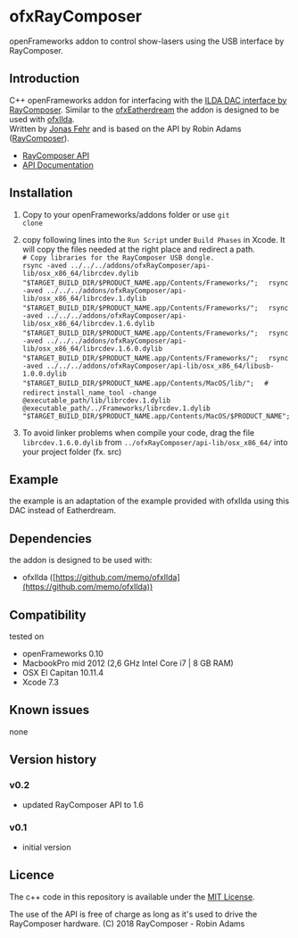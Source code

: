 # ofxRayComposer
openFrameworks addon to control show-lasers using the USB interface by RayComposer.


Introduction
------------
C++ openFrameworks addon for interfacing with the <a href="http://www.raycomposer.de/en/ilda-dac-interfaces/raycomposer-usb/">ILDA DAC interface by RayComposer</a>. Similar to the [ofxEatherdream](https://github.com/memo/ofxEtherdream) the addon is designed to be used with [ofxIlda](https://github.com/memo/ofxIlda).  
Written by [Jonas Fehr](www.jonasfehr.ch) and is based on the API by Robin Adams ([RayComposer](http://www.raycomposer.de/)).

- <a href = "https://github.com/RayComposer/raycomposer-api">RayComposer API</a>
- <a href = "http://www.raycomposer.de/apidoc/index.html">API Documentation</a>

Installation
------------
1. Copy to your openFrameworks/addons folder or use <code>git clone</code>

2. copy following lines into the <code>Run Script</code> under <code>Build Phases</code> in Xcode. It will copy the files needed at the right place and redirect a path.  
`# Copy libraries for the RayComposer USB dongle.`  
`rsync -aved ../../../addons/ofxRayComposer/api-lib/osx_x86_64/librcdev.dylib "$TARGET_BUILD_DIR/$PRODUCT_NAME.app/Contents/Frameworks/";  `
`rsync -aved ../../../addons/ofxRayComposer/api-lib/osx_x86_64/librcdev.1.dylib "$TARGET_BUILD_DIR/$PRODUCT_NAME.app/Contents/Frameworks/";  `
`rsync -aved ../../../addons/ofxRayComposer/api-lib/osx_x86_64/librcdev.1.6.dylib "$TARGET_BUILD_DIR/$PRODUCT_NAME.app/Contents/Frameworks/";  `
`rsync -aved ../../../addons/ofxRayComposer/api-lib/osx_x86_64/librcdev.1.6.0.dylib "$TARGET_BUILD_DIR/$PRODUCT_NAME.app/Contents/Frameworks/";  `
`rsync -aved ../../../addons/ofxRayComposer/api-lib/osx_x86_64/libusb-1.0.0.dylib "$TARGET_BUILD_DIR/$PRODUCT_NAME.app/Contents/MacOS/lib/";  `
`# redirect`
`install_name_tool -change @executable_path/lib/librcdev.1.dylib @executable_path/../Frameworks/librcdev.1.dylib "$TARGET_BUILD_DIR/$PRODUCT_NAME.app/Contents/MacOS/$PRODUCT_NAME";`
3. To avoid linker problems when compile your code, drag the file `librcdev.1.6.0.dylib` from `../ofxRayComposer/api-lib/osx_x86_64/` into your project folder (fx. src)

Example
------------
the example is an adaptation of the example provided with ofxIlda using this DAC instead of Eatherdream.

Dependencies
------------
the addon is designed to be used with:

- ofxIlda ([https://github.com/memo/ofxIlda](https://github.com/memo/ofxIlda))

Compatibility
------------
tested on  
- openFrameworks 0.10  
- MacbookPro mid 2012 (2,6 GHz Intel Core i7 | 8 GB RAM)  
- OSX El Capitan 10.11.4  
- Xcode 7.3

Known issues
------------
none

Version history
------------
### v0.2
- updated RayComposer API to 1.6
### v0.1
- initial version

Licence
-------
The c++ code in this repository is available under the [MIT License](https://en.wikipedia.org/wiki/MIT_License).

The use of the API is free of charge as long as it's used to drive the RayComposer hardware. (C) 2018 RayComposer - Robin Adams
